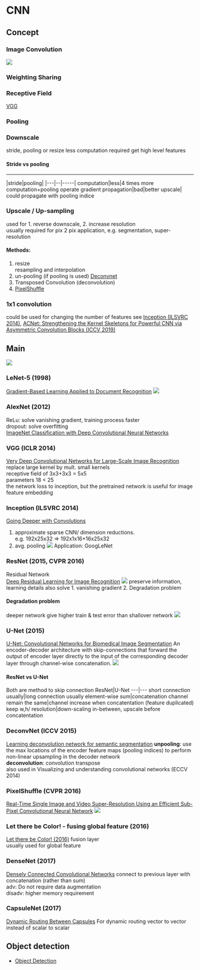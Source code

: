 # CNN

## Concept
### Image Convolution
![](img/image_convolution.png)
### Weighting Sharing
### Receptive Field
[VGG](#vgg-iclr-2014)
### Pooling
### Downscale
stride, pooling or resize
less computation required 
get high level features
#### Stride vs pooling
---------
|stride|pooling|
|---|--|-----|
computation|less|4 times more computation+pooling operate
gradient propagation|bad|better
upscale|
could propagate with pooling indice
### Upscale / Up-sampling
used for 1. reverse downscale, 2. increase resolution  
usually required for pix 2 pix application, e.g. segmentation, super-resolution
#### Methods:
1. resize  
resampling and interpolation
2. un-pooling (if pooling is used) [Deconvnet](#deconvnet-iccv-2015)
3. Transposed Convolution (deconvolution)
4. [PixelShuffle](#pixelshuffle-cvpr-2016)
### 1x1 convolution
could be used for changing the number of features
see [Inception (ILSVRC 2014)](#inception-ilsvrc-2014), 
[ACNet: Strengthening the Kernel Skeletons for Powerful CNN via Asymmetric Convolution Blocks (ICCV 2019)](https://arxiv.org/abs/1908.03930)

## Main
![](img/CNN_max_pooling.png)
### LeNet-5 (1998)
[Gradient-Based Learning Applied to Document Recognition](http://www.dengfanxin.cn/wp-content/uploads/2016/03/1998Lecun.pdf)
![](img/LeNet.png)
### AlexNet (2012)
ReLu: solve vanishing gradient, training process faster  
dropout: solve overfitting  
[ImageNet Classification with Deep Convolutional Neural Networks](https://papers.nips.cc/paper/4824-imagenet-classification-with-deep-convolutional-neural-networks.pdf)
### VGG (ICLR 2014)
[Very Deep Convolutional Networks for Large-Scale Image Recognition](https://arxiv.org/abs/1409.1556)  
replace large kernel by mult. small kernels  
receptive field of 3x3+3x3 = 5x5  
parameters 18 < 25  
the network loss to inception, but the pretrained network is useful for image feature embedding  
### Inception (ILSVRC 2014)
[Going Deeper with Convolutions](https://arxiv.org/abs/1409.4842)  
1. approximate sparse CNN/ dimension reductions.  
e.g. 192x25x32 ⇒ 192x1x16+16x25x32
2. avg. pooling
![](img/inception.png)
Application: GoogLeNet
### ResNet (2015, CVPR 2016)
Residual Network  
[Deep Residual Learning for Image Recognition](https://arxiv.org/abs/1512.03385)
![](img/ResNet_core.png)
preserve information, learning details
also solve 	1. vanishing gradient
            2. Degradation problem
#### Degradation problem
deeper network give higher train & test error than shallover network
![](img/resnet_degradation_problem.png)
### U-Net (2015)
[U-Net: Convolutional Networks for Biomedical Image Segmentation](https://arxiv.org/abs/1505.04597)
An encoder-decoder architecture with skip-connections that forward the output of encoder layer directly to the input of the corresponding decoder layer through channel-wise concatenation.
![](img/U-net.png)
#### ResNet vs U-Net
Both are method to skip connection
ResNet|U-Net
---|---
short connection usually|long connection usually 
element-wise sum|concatenation
channel remain the same|channel increase when concatentation (feature duplicated)
keep w,h/ resolution|down-scaling in-between, upscale before concatentation

### DeconvNet (ICCV 2015)
[Learning deconvolution network for semantic segmentation](https://arxiv.org/abs/1505.04366)
**unpooling**: use the max locations of the encoder feature maps (pooling indices) to perform non-linear upsampling in the decoder network  
**deconvolution**: convolution transpose  
also used in Visualizing and understanding convolutional networks (ECCV 2014)

### PixelShuffle (CVPR 2016)
[Real-Time Single Image and Video Super-Resolution Using an Efficient Sub-Pixel Convolutional Neural Network](https://arxiv.org/abs/1609.05158)
![](img/PixelShuffle.png)

### Let there be Color! - fusing global feature (2016)
[Let there be Color! (2016)](https://docs.google.com/document/d/19T7L1ZXNq-WNtDqxcaZ8wnb2UXTR8JdaXygqxZS3ifQ/edit#heading=h.z65vuhjc76me)
fusion layer  
usually used for global feature

### DenseNet (2017)
[Densely Connected Convolutional Networks](https://arxiv.org/abs/1608.06993)
connect to previous layer with concatenation (rather than sum)  
adv: 		Do not require data augmentation  
disadv: 	higher memory requirement  

### CapsuleNet (2017)
[Dynamic Routing Between Capsules](https://arxiv.org/abs/1710.09829)
For dynamic routing
vector to vector instead of scalar to scalar


## Object detection
* [Object Detection](/CNN/object_detection/index.md)
